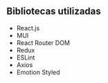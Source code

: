 ## Bibliotecas utilizadas
- React.js
- MUI
- React Router DOM
- Redux
- ESLint
- Axios
- Emotion Styled
